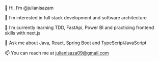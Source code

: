 👋 Hi, I’m @julianisazam 

👀 I’m interested in full stack development and software architecture  

🔭 I’m currently learning TDD, FastApi, Power BI and practicing frontend skills with next.js 

💬 Ask me about Java, React, Spring Boot and TypeScrip/JavaScript

📫 You can reach me at julianisaza09@gmail.com

<!--
**julianisazam/julianisazam** is a ✨ _special_ ✨ repository because its `README.md` (this file) appears on your GitHub profile.

Here are some ideas to get you started:

- 🔭 I’m interested in full stack development and software architecture I’m currently working on ...
- 🌱 I’m currently learning ...
- 👯 I’m looking to collaborate on ...
- 🤔 I’m looking for help with ...
- 💬 Ask me about ...
- 📫 How to reach me: ...
- 😄 Pronouns: ...
- ⚡ Fun fact: ...
-->
